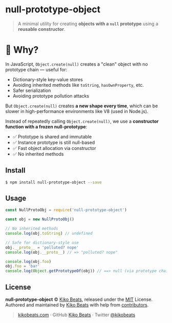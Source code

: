# null-prototype-object

> A minimal utility for creating **objects with a `null` prototype** using a **reusable constructor**.

# 🧠 Why?

In JavaScript, `Object.create(null)` creates a "clean" object with no prototype chain — useful for:

- Dictionary-style key-value stores
- Avoiding inherited methods like `toString`, `hasOwnProperty`, etc.
- Safer serialization
- Avoiding prototype pollution attacks

But `Object.create(null)` creates **a new shape every time**, which can be slower in high-performance environments like V8 (used in Node.js).

Instead of repeatedly calling `Object.create(null)`, we use a **constructor function with a frozen null-prototype**:

- ✅ Prototype is shared and immutable
- ✅ Instance prototype is still null-based
- ✅ Fast object allocation via constructor
- ✅ No inherited methods

## Install

```bash
$ npm install null-prototype-object --save
```

## Usage

```js
const NullProtoObj = require('null-prototype-object')

const obj = new NullProtoObj()

// No inherited methods
console.log(obj.toString) // undefined

// Safe for dictionary-style use
obj.__proto__ = 'polluted? nope'
console.log(obj.__proto__) // => "polluted? nope"

console.log(obj.foo)
obj.foo = 'bar'
console.log(Object.getPrototypeOf(obj)) // ==> null (via prototype chain)
```

## License

**null-prototype-object** © [Kiko Beats](https://kikobeats.com), released under the [MIT](https://github.com/kikobeats/null-prototype-object/blob/master/LICENSE.md) License.<br>
Authored and maintained by [Kiko Beats](https://kikobeats.com) with help from [contributors](https://github.com/kikobeats/null-prototype-object/contributors).

> [kikobeats.com](https://kikobeats.com) · GitHub [Kiko Beats](https://github.com/kikobeats) · Twitter [@kikobeats](https://twitter.com/kikobeats)
